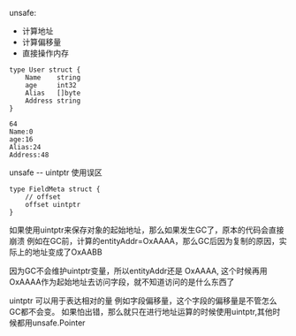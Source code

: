 unsafe:
- 计算地址
- 计算偏移量
- 直接操作内存

```
type User struct {
	Name    string
	age     int32
	Alias   []byte
	Address string
}
```
```
64
Name:0
age:16
Alias:24
Address:48 
```


unsafe -- uintptr 使用误区
```
type FieldMeta struct {
    // offset 
    offset uintptr
}
```

如果使用uintptr来保存对象的起始地址，那么如果发生GC了，原本的代码会直接崩溃
例如在GC前，计算的entityAddr=OxAAAA，那么GC后因为复制的原因，实际上的地址变成了OxAABB

因为GC不会维护uintptr变量，所以entityAddr还是 OxAAAA, 这个时候再用OxAAAA作为起始地址去访问字段，就不知道访问的是什么东西了

uintptr 可以用于表达相对的量
例如字段偏移量，这个字段的偏移量是不管怎么GC都不会变。 如果怕出错，那么就只在进行地址运算的时候使用uintptr,其他时候都用unsafe.Pointer

